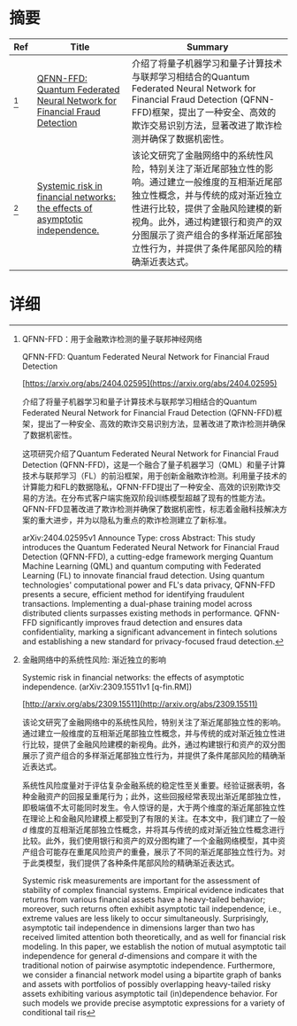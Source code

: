 # 摘要

| Ref | Title | Summary |
| --- | --- | --- |
| [^1] | [QFNN-FFD: Quantum Federated Neural Network for Financial Fraud Detection](https://arxiv.org/abs/2404.02595) | 介绍了将量子机器学习和量子计算技术与联邦学习相结合的Quantum Federated Neural Network for Financial Fraud Detection (QFNN-FFD)框架，提出了一种安全、高效的欺诈交易识别方法，显著改进了欺诈检测并确保了数据机密性。 |
| [^2] | [Systemic risk in financial networks: the effects of asymptotic independence.](http://arxiv.org/abs/2309.15511) | 该论文研究了金融网络中的系统性风险，特别关注了渐近尾部独立性的影响。通过建立一般维度的互相渐近尾部独立性概念，并与传统的成对渐近独立性进行比较，提供了金融风险建模的新视角。此外，通过构建银行和资产的双分图展示了资产组合的多样渐近尾部独立性行为，并提供了条件尾部风险的精确渐近表达式。 |

# 详细

[^1]: QFNN-FFD：用于金融欺诈检测的量子联邦神经网络

    QFNN-FFD: Quantum Federated Neural Network for Financial Fraud Detection

    [https://arxiv.org/abs/2404.02595](https://arxiv.org/abs/2404.02595)

    介绍了将量子机器学习和量子计算技术与联邦学习相结合的Quantum Federated Neural Network for Financial Fraud Detection (QFNN-FFD)框架，提出了一种安全、高效的欺诈交易识别方法，显著改进了欺诈检测并确保了数据机密性。

    

    这项研究介绍了Quantum Federated Neural Network for Financial Fraud Detection (QFNN-FFD)，这是一个融合了量子机器学习（QML）和量子计算技术与联邦学习（FL）的前沿框架，用于创新金融欺诈检测。利用量子技术的计算能力和FL的数据隐私，QFNN-FFD提出了一种安全、高效的识别欺诈交易的方法。在分布式客户端实施双阶段训练模型超越了现有的性能方法。QFNN-FFD显著改进了欺诈检测并确保了数据机密性，标志着金融科技解决方案的重大进步，并为以隐私为重点的欺诈检测建立了新标准。

    arXiv:2404.02595v1 Announce Type: cross  Abstract: This study introduces the Quantum Federated Neural Network for Financial Fraud Detection (QFNN-FFD), a cutting-edge framework merging Quantum Machine Learning (QML) and quantum computing with Federated Learning (FL) to innovate financial fraud detection. Using quantum technologies' computational power and FL's data privacy, QFNN-FFD presents a secure, efficient method for identifying fraudulent transactions. Implementing a dual-phase training model across distributed clients surpasses existing methods in performance. QFNN-FFD significantly improves fraud detection and ensures data confidentiality, marking a significant advancement in fintech solutions and establishing a new standard for privacy-focused fraud detection.
    
[^2]: 金融网络中的系统性风险: 渐近独立的影响

    Systemic risk in financial networks: the effects of asymptotic independence. (arXiv:2309.15511v1 [q-fin.RM])

    [http://arxiv.org/abs/2309.15511](http://arxiv.org/abs/2309.15511)

    该论文研究了金融网络中的系统性风险，特别关注了渐近尾部独立性的影响。通过建立一般维度的互相渐近尾部独立性概念，并与传统的成对渐近独立性进行比较，提供了金融风险建模的新视角。此外，通过构建银行和资产的双分图展示了资产组合的多样渐近尾部独立性行为，并提供了条件尾部风险的精确渐近表达式。

    

    系统性风险度量对于评估复杂金融系统的稳定性至关重要。经验证据表明，各种金融资产的回报呈重尾行为；此外，这些回报经常表现出渐近尾部独立性，即极端值不太可能同时发生。令人惊讶的是，大于两个维度的渐近尾部独立性在理论上和金融风险建模上都受到了有限的关注。在本文中，我们建立了一般 $d$ 维度的互相渐近尾部独立性概念，并将其与传统的成对渐近独立性概念进行比较。此外，我们使用银行和资产的双分图构建了一个金融网络模型，其中资产组合可能存在重尾风险资产的重叠，展示了不同的渐近尾部独立性行为。对于此类模型，我们提供了各种条件尾部风险的精确渐近表达式。

    Systemic risk measurements are important for the assessment of stability of complex financial systems. Empirical evidence indicates that returns from various financial assets have a heavy-tailed behavior; moreover, such returns often exhibit asymptotic tail independence, i.e., extreme values are less likely to occur simultaneously. Surprisingly, asymptotic tail independence in dimensions larger than two has received limited attention both theoretically, and as well for financial risk modeling. In this paper, we establish the notion of mutual asymptotic tail independence for general $d$-dimensions and compare it with the traditional notion of pairwise asymptotic independence. Furthermore, we consider a financial network model using a bipartite graph of banks and assets with portfolios of possibly overlapping heavy-tailed risky assets exhibiting various asymptotic tail (in)dependence behavior. For such models we provide precise asymptotic expressions for a variety of conditional tail ris
    

